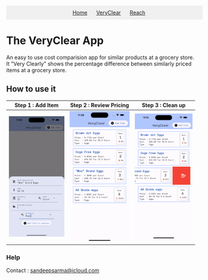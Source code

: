 <nav style="display: flex; justify-content: center; width: 100%; background-color: #f0f0f0; padding: 10px;">
  <ul style="list-style: none; margin: 0;">
    <li style="display: inline-block; margin: 0 10px;"><a href="#">Home</a></li>
    <li style="display: inline-block; margin: 0 10px;"><a href="./Section/VeryClear.md">VeryClear</a></li>
    <li style="display: inline-block; margin: 0 10px;"><a href="#">Reach</a></li>
  </ul>
</nav>

# The VeryClear App
An easy to use cost comparision app for similar products at a grocery store. It "Very Clearly" shows the percentage difference between similarly priced items at a grocery store.

## How to use it

**Step 1 : Add Item** | **Step 2 : Review Pricing** | **Step 3 : Clean up**
------------- | ------------- | -------------
![Image 1 description](./Screenshots/Step1-provide-info.png) | ![Image 2 description](./Screenshots/Step2-compare-products.png) | ![Image 3 description](./Screenshots/Step3-delete-entry.png)

### Help
Contact : sandeepsarma@icloud.com